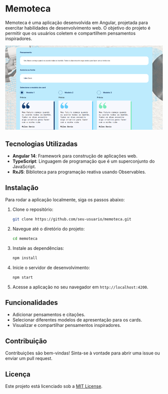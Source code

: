 # Memoteca

Memoteca é uma aplicação desenvolvida em Angular, projetada para exercitar habilidades de desenvolvimento web. O objetivo do projeto é permitir que os usuários coletem e compartilhem pensamentos inspiradores.

![Tela da aplicação](src/assets/imagens/memotecaFinal.png)

## Tecnologias Utilizadas

- **Angular 14**: Framework para construção de aplicações web.
- **TypeScript**: Linguagem de programação que é um superconjunto do JavaScript.
- **RxJS**: Biblioteca para programação reativa usando Observables.

## Instalação

Para rodar a aplicação localmente, siga os passos abaixo:

1. Clone o repositório:
   ```bash
   git clone https://github.com/seu-usuario/memoteca.git
   ```

2. Navegue até o diretório do projeto:
   ```bash
   cd memoteca
   ```

3. Instale as dependências:
   ```bash
   npm install
   ```

4. Inicie o servidor de desenvolvimento:
   ```bash
   npm start
   ```

5. Acesse a aplicação no seu navegador em `http://localhost:4200`.

## Funcionalidades

- Adicionar pensamentos e citações.
- Selecionar diferentes modelos de apresentação para os cards.
- Visualizar e compartilhar pensamentos inspiradores.

## Contribuição

Contribuições são bem-vindas! Sinta-se à vontade para abrir uma issue ou enviar um pull request.

## Licença

Este projeto está licenciado sob a [MIT License](LICENSE).
